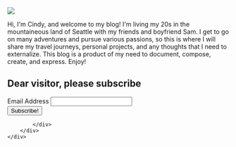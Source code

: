 <img src="/pictures/collage.png"/>


Hi, I'm Cindy, and welcome to my blog! I'm living my 20s in the mountaineous land of Seattle with my friends and boyfriend Sam. I get to go on many adventures and pursue various passions, so this is where I will share my travel journeys, personal projects, and any thoughts that I need to externalize. This blog is a product of my need to document, compose, create, and express. Enjoy!

<div id="mc_embed_shell">
      <link href="//cdn-images.mailchimp.com/embedcode/classic-061523.css" rel="stylesheet" type="text/css">
<div id="mc_embed_signup">
    <form action="https://blog.us1.list-manage.com/subscribe/post?u=1ddb689f61f81aeadb613d3b3&amp;id=855e3ba8ea&amp;f_id=00ffc5e5f0" method="post" id="mc-embedded-subscribe-form" name="mc-embedded-subscribe-form" class="validate" target="_blank">
        <div id="mc_embed_signup_scroll"><h2>Dear visitor, please subscribe</h2>
            <div class="mc-field-group"><label for="mce-EMAIL">Email Address </label><input type="email" name="EMAIL" class="required email" id="mce-EMAIL" required="" value=""></div>
        <div id="mce-responses" class="clear foot">
            <div class="response" id="mce-error-response" style="display: none;"></div>
            <div class="response" id="mce-success-response" style="display: none;"></div>
        </div>
    <div aria-hidden="true" style="position: absolute; left: -5000px;">
        <input type="text" name="b_1ddb689f61f81aeadb613d3b3_855e3ba8ea" tabindex="-1" value="">
    </div>
        <div class="optionalParent">
            <div class="clear foot">
                <input type="submit" name="subscribe" id="mc-embedded-subscribe" class="button" value="Subscribe!">
                
            </div>
        </div>
    </div>
</form>
</div>
<script type="text/javascript" src="//s3.amazonaws.com/downloads.mailchimp.com/js/mc-validate.js"></script><script type="text/javascript">(function($) {window.fnames = new Array(); window.ftypes = new Array();fnames[0]='EMAIL';ftypes[0]='email';fnames[1]='FNAME';ftypes[1]='text';fnames[2]='LNAME';ftypes[2]='text';fnames[3]='ADDRESS';ftypes[3]='address';fnames[4]='PHONE';ftypes[4]='phone';fnames[5]='BIRTHDAY';ftypes[5]='birthday';fnames[6]='COMPANY';ftypes[6]='text';}(jQuery));var $mcj = jQuery.noConflict(true);</script></div>
